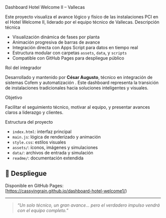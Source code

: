 Dashboard Hotel Welcome II – Vallecas

Este proyecto visualiza el avance lógico y físico de las instalaciones PCI en el Hotel Welcome II, liderado por el equipo técnico de Vallecas.
 Descripción técnica

- Visualización dinámica de fases por planta
- Animación progresiva de barras de avance
- Integración directa con Apps Script para datos en tiempo real
- Estructura modular con carpetas `assets`, `data`, y `scripts`
- Compatible con GitHub Pages para despliegue público

Rol del integrador

Desarrollado y mantenido por **César Augusto**, técnico  en integración de sistemas Cofem y automatización . Este dashboard representa la transición de instalaciones tradicionales hacia soluciones inteligentes y visuales.

Objetivo

Facilitar el seguimiento técnico, motivar al equipo, y presentar avances claros a liderazgo y clientes.

Estructura del proyecto

- `index.html`: interfaz principal
- `main.js`: lógica de renderizado y animación
- `style.css`: estilos visuales
- `assets/`: íconos, imágenes y simulaciones
- `data/`: archivos de entrada y simulación
- `readme/`: documentación extendida

## 🚀 Despliegue

Disponible en GitHub Pages:  
[https://cassyingrain.github.io/dashboard-hotel-welcome1/)

---

> _“Un solo técnico, un gran avance… pero el verdadero impulso vendrá con el equipo completo.”_

